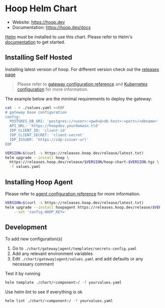 # Hoop Helm Chart

- Website: https://hoop.dev
- Documentation: https://hoop.dev/docs

[Helm](https://helm.sh) must be installed to use this chart.
Please refer to Helm's [documentation](https://helm.sh/docs/) to get started.

## Installing Self Hosted

Installing latest version of hoop. For different version check out the [releases page](https://github.com/hoophq/hoopcli/releases)

> Please refer to [gateway configuration reference](https://hoop.dev/docs/configuring/gateway)
> and [Kubernetes configuration](https://hoop.dev/docs/self-hosting/kubernetes) for more information.

The example below are the minimal requirements to deploy the gateway:

```sh
cat - > ./values.yaml <<EOF
# gateway base configuration
config:
  POSTGRES_DB_URI: 'postgres://<user>:<pwd>@<db-host>:<port>/<dbname>'
  API_URL: 'https://hoopdev.yourdomain.tld'
  IDP_CLIENT_ID: 'client-id'
  IDP_CLIENT_SECRET: 'client-secret'
  IDP_ISSUER: 'https://idp-issuer-url'
EOF
```

```sh
VERSION=$(curl -s https://releases.hoop.dev/release/latest.txt)
helm upgrade --install hoop \
  https://releases.hoop.dev/release/$VERSION/hoop-chart-$VERSION.tgz \
  -f values.yaml
```

## Installing Hoop Agent

Please refer to [agent configuration reference](https://hoop.dev/docs/setup/kubernetes) for more information.

```sh
VERSION=$(curl -s https://releases.hoop.dev/release/latest.txt)
helm upgrade --install hoopagent https://releases.hoop.dev/release/$VERSION/hoopagent-chart-$VERSION.tgz \
    --set 'config.HOOP_KEY='
```

## Development

To add new configuration(s)

1. Go to `./chart/gateway|agent/templates/secrets-config.yaml`
2. Add any relevant environment variables
3. Edit `./chart/gateway|agent/values.yaml` and add defaults or any necessary comment

Test it by running

```sh
helm template ./chart/<component>/ -f yourvalues.yaml
```

Use helm lint to see if everything is ok

```sh
helm lint ./chart/<component>/ -f yourvalues.yaml
```
